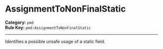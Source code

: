 
# AssignmentToNonFinalStatic
**Category:** `pmd`<br/>
**Rule Key:** `pmd:AssignmentToNonFinalStatic`<br/>


-----

Identifies a possible unsafe usage of a static field.

